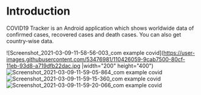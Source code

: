 # Introduction 
COVID19 Tracker is an Android application which shows worldwide data of confirmed cases, recovered cases and death cases. You can also get country-wise data.

![Screenshot_2021-03-09-11-58-56-003_com example covid](https://user-images.githubusercontent.com/53476981/110426059-9cab7500-80cf-11eb-93d8-a719dfb22dac.jpg |width="200" height="400")
![Screenshot_2021-03-09-11-59-05-864_com example covid](https://user-images.githubusercontent.com/53476981/110426062-9ddca200-80cf-11eb-9d26-3c72e7a37866.jpg)
![Screenshot_2021-03-09-11-59-15-360_com example covid](https://user-images.githubusercontent.com/53476981/110426065-9f0dcf00-80cf-11eb-9ddf-ecf47755f80e.jpg)
![Screenshot_2021-03-09-11-59-20-066_com example covid](https://user-images.githubusercontent.com/53476981/110426068-a0d79280-80cf-11eb-8d64-18a3a0b8258a.jpg)



